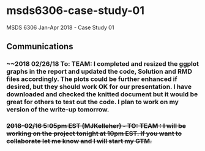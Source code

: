 # msds6306-case-study-01
MSDS 6306 Jan-Apr 2018 - Case Study 01

## Communications
### ~~2018 02/26/18 To: TEAM: I completed and resized the ggplot graphs in the report and updated the code, Solution and RMD files accordingly. The plots could be further enhanced if desired, but they should work OK for our presentation. I have downloaded and checked the knitted document but it would be great for others to test out the code. I plan to work on my version of the write-up tomorrow.
### ~~2018-02/16 5:05pm EST (MJKelleher) - TO: TEAM :  I will be working on the project tonight at 10pm EST.  If you want to collaborate let me know and I will start my GTM.~~

